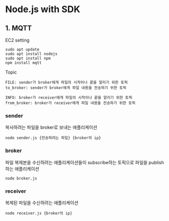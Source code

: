 # Node.js with SDK   
## 1. MQTT   


EC2 setting   
```
sudo apt update   
sudo apt install nodejs   
sudo apt install npm   
npm install mqtt   
```

Topic   
```
FILE: sender가 broker에게 파일의 시작이나 끝을 알리기 위한 토픽   
to_broker: sender가 broker에게 파일 내용을 전송하기 위한 토픽   

INFO: broker가 receiver에게 파일의 시작이나 끝을 알리기 위한 토픽   
from_broker: broker가 receiver에게 파일 내용을 전송하기 위한 토픽   
```

### sender   
복사하려는 파일을 broker로 보내는 애플리케이션   
```
node sender.js {전송하려는 파일} {broker의 ip}   
```

### broker   
파일 복제본을 수신하려는 애플리케이션들이 subscribe하는 토픽으로 파일을 publish하는 애플리케이션   
```
node broker.js   
```

### receiver   
복제된 파일을 수신하려는 애플리케이션   
```
node receiver.js {broker의 ip}   
```


